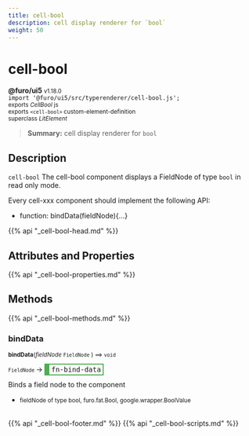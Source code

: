 ```yaml
---
title: cell-bool
description: cell display renderer for `bool`
weight: 50
---
```


# cell-bool
**@furo/ui5** <small>v1.18.0</small>
<br>`import '@furo/ui5/src/typerenderer/cell-bool.js';`<small>
<br>exports *CellBool* js
<br>exports `<cell-bool>` custom-element-definition
<br>superclass *LitElement*</small>

> **Summary:** cell display renderer for `bool`

## Description

`cell-bool`
The cell-bool component displays a FieldNode of type `bool` in read only mode.

Every cell-xxx component should implement the following API:
- function: bindData(fieldNode){...}

{{% api "_cell-bool-head.md" %}}

## Attributes and Properties
{{% api "_cell-bool-properties.md" %}}





## Methods
{{% api "_cell-bool-methods.md" %}}


### **bindData**
<small>**bindData**(*fieldNode* `FieldNode` ) ⟹ `void`</small>

<small>`FieldNode` </small> →
<span  style="border-width:2px 2px 2px 10px; border-style: solid;border-color:  rgb(76, 175, 80);font-family:monospace; padding:2px 4px;">fn-bind-data</span>

Binds a field node to the component

- <small>fieldNode of type bool, furo.fat.Bool, google.wrapper.BoolValue</small>
<br><br>





{{% api "_cell-bool-footer.md" %}}
{{% api "_cell-bool-scripts.md" %}}
